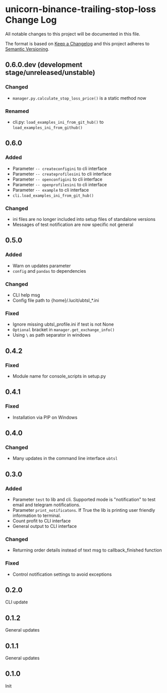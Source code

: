 # unicorn-binance-trailing-stop-loss Change Log

All notable changes to this project will be documented in this file.

The format is based on [Keep a Changelog](http://keepachangelog.com/) and this project adheres to 
[Semantic Versioning](http://semver.org/).

## 0.6.0.dev (development stage/unreleased/unstable)
### Changed
- `manager.py.calculate_stop_loss_price()` is a static method now
### Renamed
- cli.py: `load_examples_ini_from_git_hub()` to `load_examples_ini_from_github()`

## 0.6.0
### Added
- Parameter `-- createconfigini` to cli interface
- Parameter `-- createprofilesini` to cli interface
- Parameter `-- openconfigini` to cli interface
- Parameter `-- openprofilesini` to cli interface 
- Parameter `-- example` to cli interface
- `cli.load_examples_ini_from_git_hub()`
### Changed
- ini files are no longer included into setup files of standalone versions
- Messages of test notification are now specific not general

## 0.5.0
### Added
- Warn on updates parameter
- `config` and `pandas` to dependencies
### Changed
- CLI help msg
- Config file path to {home}/.lucit/ubtsl_*.ini
### Fixed
- Ignore missing ubtsl_profile.ini if test is not None
- `Optional` bracket in `manager.get_exchange_info()`
- Using `\` as path separator in windows

## 0.4.2
### Fixed
- Module name for console_scripts in setup.py

## 0.4.1
### Fixed
- Installation via PIP on Windows

## 0.4.0
### Changed
- Many updates in the command line interface `ubtsl`

## 0.3.0
### Added
- Parameter `test` to lib and cli. Supported mode is "notification" to test email and telegram notifications.
- Parameter `print_notificatons`. If True the lib is printing user friendly information to terminal. 
- Count profit to CLI interface
- General output to CLI interface
### Changed
- Returning order details instead of text msg to callback_finished function
### Fixed
- Control notification settings to avoid exceptions

## 0.2.0
CLI update

## 0.1.2
General updates

## 0.1.1
General updates

## 0.1.0
Init